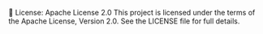📝 License: Apache License 2.0
This project is licensed under the terms of the Apache License, Version 2.0.
See the LICENSE file for full details.
